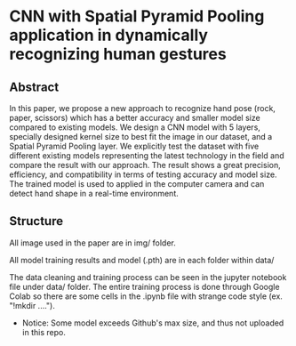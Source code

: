 # CNN with Spatial Pyramid Pooling application in dynamically recognizing human gestures

## Abstract
In this paper, we propose a new approach to recognize handpose (rock, paper, scissors) which has a better accuracy andsmaller model size compared to existing models. We designa CNN model with 5 layers, specially designed kernel size tobest fit the image in our dataset, and a Spatial Pyramid Poolinglayer. We explicitly test the dataset with five different existingmodels representing the latest technology in the field andcompare the result with our approach. The result shows a greatprecision, efficiency, and compatibility in terms of testing accuracyand model size. The trained model is used to applied inthe computer camera and can detect hand shape in a real-timeenvironment.

## Structure
All image used in the paper are in img/ folder.

All model training results and model (.pth) are in each folder within data/

The data cleaning and training process can be seen in the jupyter notebook file under data/ folder. The entire training process is done through Google Colab so there are some cells in the .ipynb file with strange code style (ex. "!mkdir ....").

* Notice: Some model exceeds Github's max size, and thus not uploaded in this repo.